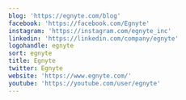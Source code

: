 ```yaml
---
blog: 'https://egnyte.com/blog'
facebook: 'https://facebook.com/Egnyte'
instagram: 'https://instagram.com/egnyte_inc'
linkedin: 'https://linkedin.com/company/egnyte'
logohandle: egnyte
sort: egnyte
title: Egnyte
twitter: Egnyte
website: 'https://www.egnyte.com/'
youtube: 'https://youtube.com/user/egnyte'
---
```


